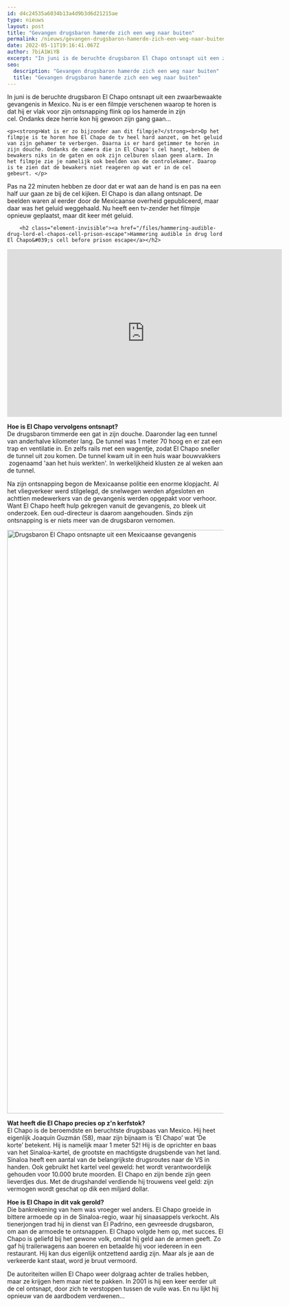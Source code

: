 ```yaml
---
id: d4c24535a6034b13a4d9b3d6d21215ae
type: nieuws
layout: post
title: "Gevangen drugsbaron hamerde zich een weg naar buiten"
permalink: /nieuws/gevangen-drugsbaron-hamerde-zich-een-weg-naar-buiten/
date: 2022-05-11T19:16:41.067Z
author: 7biA1WiYB
excerpt: "In juni is de beruchte drugsbaron El Chapo ontsnapt uit een zwaarbewaakte gevangenis in Mexico. Nu is er een filmpje verschenen waarop te horen is dat hij er vlak voor zijn ontsnapping flink op los hamerde in zijn cel. Ondanks deze herrie kon hij gewoon zijn gang gaan…  "
seo:
  description: "Gevangen drugsbaron hamerde zich een weg naar buiten"
  title: "Gevangen drugsbaron hamerde zich een weg naar buiten"
---
```

In juni is de beruchte drugsbaron El Chapo ontsnapt uit een zwaarbewaakte gevangenis in Mexico. Nu is er een filmpje verschenen waarop te horen is dat hij er vlak voor zijn ontsnapping flink op los hamerde in zijn cel. Ondanks deze herrie kon hij gewoon zijn gang gaan…  

    <p><strong>Wat is er zo bijzonder aan dit filmpje?</strong><br>Op het filmpje is te horen hoe El Chapo de tv heel hard aanzet, om het geluid van zijn gehamer te verbergen. Daarna is er hard getimmer te horen in zijn douche. Ondanks de camera die in El Chapo's cel hangt, hebben de bewakers niks in de gaten en ook zijn celburen slaan geen alarm. In het filmpje zie je namelijk ook beelden van de controlekamer. Daarop is te zien dat de bewakers niet reageren op wat er in de cel gebeurt. </p>
<p>Pas na 22 minuten hebben ze door dat er wat aan de hand is en pas na een half uur gaan ze bij de cel kijken. El Chapo is dan allang ontsnapt. De beelden waren al eerder door de Mexicaanse overheid gepubliceerd, maar daar was het geluid weggehaald. Nu heeft een tv-zender het filmpje opnieuw geplaatst, maar dit keer mét geluid.</p>
<p><div class="media media-element-container media-default"><div id="file-12289" class="file file-video file-video-youtube">

        <h2 class="element-invisible"><a href="/files/hammering-audible-drug-lord-el-chapos-cell-prison-escape">Hammering audible in drug lord El Chapo&#039;s cell before prison escape</a></h2>
    
  
  <div class="content">
    <div class="media-youtube-video media-element file-default media-youtube-1">
  <iframe class="media-youtube-player" width="640" height="390" title="Hammering audible in drug lord El Chapo&#039;s cell before prison escape" src="https://www.youtube.com/embed/kfB0P2dTh8w?wmode=opaque&controls=" name="Hammering audible in drug lord El Chapo&#039;s cell before prison escape" frameborder="0" allowfullscreen="">Video van Hammering audible in drug lord El Chapo&amp;#039;s cell before prison escape</iframe>
</div>
  </div>

  
</div>
</div>
<p><strong>Hoe is El Chapo vervolgens ontsnapt?</strong><br>De drugsbaron timmerde een gat in zijn douche. Daaronder lag een tunnel van anderhalve kilometer lang. De tunnel was 1 meter 70 hoog en er zat een trap en ventilatie in. En zelfs rails met een wagentje, zodat El Chapo sneller de tunnel uit zou komen. De tunnel kwam uit in een huis waar bouwvakkers  zogenaamd 'aan het huis werkten'. In werkelijkheid klusten ze al weken aan de tunnel.</p>
<p>Na zijn ontsnapping begon de Mexicaanse politie een enorme klopjacht. Al het vliegverkeer werd stilgelegd, de snelwegen werden afgesloten en achttien medewerkers van de gevangenis werden opgepakt voor verhoor. Want El Chapo heeft hulp gekregen vanuit de gevangenis, zo bleek uit onderzoek. Een oud-directeur is daarom aangehouden. Sinds zijn ontsnapping is er niets meer van de drugsbaron vernomen.</p>
<p><div class="media media-element-container media-default"><div id="file-12361" class="file file-image file-image-jpeg">

        
  
  <div class="content">
    <img alt="Drugsbaron El Chapo ontsnapte uit een Mexicaanse gevangenis" title="Foto EPA" height="1357" width="2100" class="media-element file-default" src="https://original.sevendays.nl/sites/default/files/el%20chapo.jpg">  </div>

  
</div>
</div>
<p><strong>Wat heeft die El Chapo precies op z'n kerfstok?</strong><br>El Chapo is de beroemdste en beruchtste drugsbaas van Mexico. Hij heet eigenlijk Joaquín Guzmán (58), maar zijn bijnaam is ‘El Chapo’ wat ‘De korte’ betekent. Hij is namelijk maar 1 meter 52! Hij is de oprichter en baas van het Sinaloa-kartel, de grootste en machtigste drugsbende van het land. Sinaloa heeft een aantal van de belangrijkste drugsroutes naar de VS in handen. Ook gebruikt het kartel veel geweld: het wordt verantwoordelijk gehouden voor 10.000 brute moorden. El Chapo en zijn bende zijn geen lieverdjes dus. Met de drugshandel verdiende hij trouwens veel geld: zijn vermogen wordt geschat op dik een miljard dollar. </p>
<p><strong>Hoe is El Chapo in dit vak gerold?</strong><br>Die bankrekening van hem was vroeger wel anders. El Chapo groeide in bittere armoede op in de Sinaloa-regio, waar hij sinaasappels verkocht. Als tienerjongen trad hij in dienst van El Padrino, een gevreesde drugsbaron, om aan de armoede te ontsnappen. El Chapo volgde hem op, met succes. El Chapo is geliefd bij het gewone volk, omdat hij geld aan de armen geeft. Zo gaf hij trailerwagens aan boeren en betaalde hij voor iedereen in een restaurant. Hij kan dus eigenlijk ontzettend aardig zijn. Maar als je aan de verkeerde kant staat, word je bruut vermoord.</p>
<p>De autoriteiten willen El Chapo weer dolgraag achter de tralies hebben, maar ze krijgen hem maar niet te pakken. In 2001 is hij een keer eerder uit de cel ontsnapt, door zich te verstoppen tussen de vuile was. En nu lijkt hij opnieuw van de aardbodem verdwenen...</p>  
